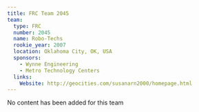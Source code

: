 ```yaml
---
title: FRC Team 2045
team:
  type: FRC
  number: 2045
  name: Robo-Techs
  rookie_year: 2007
  location: Oklahoma City, OK, USA
  sponsors:
    - Wynne Engineering
    - Metro Technology Centers
  links:
    Website: http://geocities.com/susanarn2000/homepage.html
---
```

No content has been added for this team